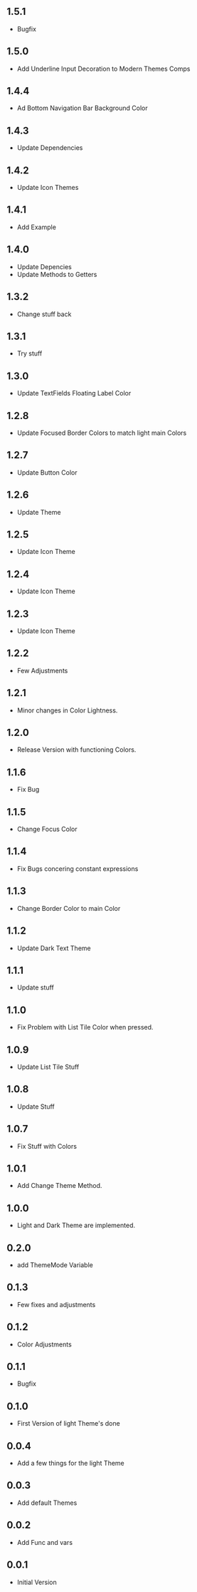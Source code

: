 ## 1.5.1

* Bugfix


## 1.5.0

* Add Underline Input Decoration to Modern Themes Comps


## 1.4.4

* Ad Bottom Navigation Bar Background Color


## 1.4.3

* Update Dependencies


## 1.4.2

* Update Icon Themes


## 1.4.1

* Add Example


## 1.4.0

* Update Depencies
* Update Methods to Getters


## 1.3.2

* Change stuff back

## 1.3.1

* Try stuff


## 1.3.0

* Update TextFields Floating Label Color


## 1.2.8

* Update Focused Border Colors to match light main Colors


## 1.2.7

* Update Button Color


## 1.2.6

* Update Theme


## 1.2.5

* Update Icon Theme


## 1.2.4

* Update Icon Theme


## 1.2.3

* Update Icon Theme


## 1.2.2

* Few Adjustments


## 1.2.1

* Minor changes in Color Lightness.


## 1.2.0

* Release Version with functioning Colors.


## 1.1.6

* Fix Bug


## 1.1.5

* Change Focus Color


## 1.1.4

* Fix Bugs concering constant expressions


## 1.1.3

* Change Border Color to main Color


## 1.1.2

* Update Dark Text Theme


## 1.1.1

* Update stuff


## 1.1.0

* Fix Problem with List Tile Color when pressed.


## 1.0.9

* Update List Tile Stuff


## 1.0.8

* Update Stuff  


## 1.0.7

* Fix Stuff with Colors


## 1.0.1

* Add Change Theme Method.


## 1.0.0

* Light and Dark Theme are implemented.


## 0.2.0

* add ThemeMode Variable


## 0.1.3

* Few fixes and adjustments


## 0.1.2

* Color Adjustments


## 0.1.1

* Bugfix


## 0.1.0

* First Version of light Theme's done


## 0.0.4

* Add a few things for the light Theme


## 0.0.3

* Add default Themes


## 0.0.2

* Add Func and vars


## 0.0.1

* Initial Version 